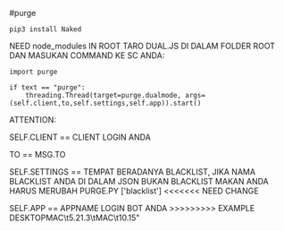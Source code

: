 #purge
```
pip3 install Naked
```
NEED node_modules IN ROOT
TARO DUAL.JS DI DALAM FOLDER ROOT
DAN MASUKAN COMMAND KE SC ANDA:


```
import purge

if text == "purge":
    threading.Thread(target=purge.dualmode, args=(self.client,to,self.settings,self.app)).start()
```


ATTENTION:

SELF.CLIENT == CLIENT LOGIN ANDA

TO == MSG.TO

SELF.SETTINGS == TEMPAT BERADANYA BLACKLIST, JIKA NAMA BLACKLIST ANDA DI DALAM JSON BUKAN BLACKLIST MAKAN
ANDA HARUS MERUBAH PURGE.PY ['blacklist'] <<<<<<< NEED CHANGE

SELF.APP == APPNAME LOGIN BOT ANDA >>>>>>>>> EXAMPLE DESKTOPMAC\t5.21.3\tMAC\t10.15"
